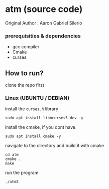 # atm (source code)

Original Author : Aaron Gabriel Silerio

### prerequisities & dependencies
* gcc compiler
* Cmake
* curses
## How to run?
clone the repo first
### Linux (UBUNTU / DEBIAN)
install the `curses.h` library
```
sudo apt install libncurses5-dev -y 
```
install the cmake, if you dont have.
```
sudo apt install cmake -y
```
navigate to the directory and build it with cmake
```
cd atm
cmake .
make
```
run the program
```
./atm2
```


